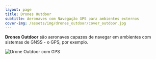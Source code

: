 ```yaml
---
layout: page
title: Drones Outdoor
subtitle: Aeronaves com Navegação GPS para ambientes externos
cover-img: /assets/img/drones_outdoor/cover_outdoor.jpg
---
```


**Drones Outdoor** são aeronaves capazes de navegar em ambientes com sistemas de GNSS - o GPS, por exemplo.



![Drone Outdoor com GPS](/assets/img/drones_outdoor/cover_outdoor.jpg)


